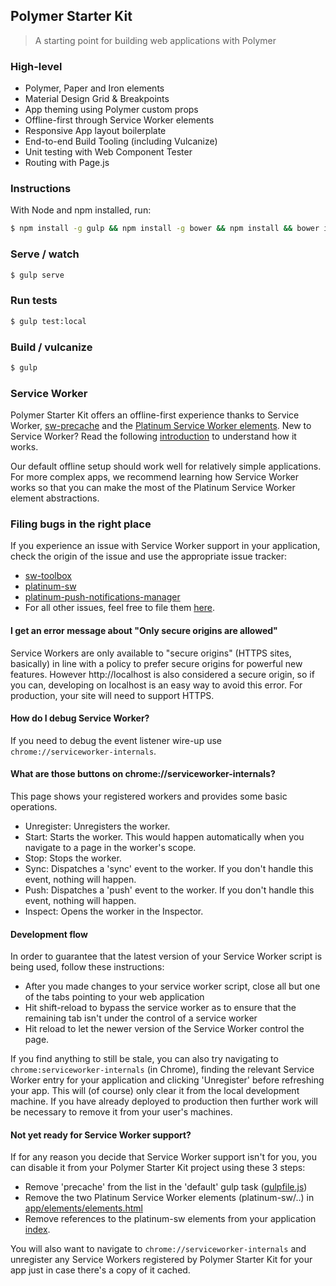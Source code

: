 ## Polymer Starter Kit

> A starting point for building web applications with Polymer

### High-level

* Polymer, Paper and Iron elements
* Material Design Grid & Breakpoints
* App theming using Polymer custom props
* Offline-first through Service Worker elements
* Responsive App layout boilerplate
* End-to-end Build Tooling (including Vulcanize)
* Unit testing with Web Component Tester
* Routing with Page.js

### Instructions

With Node and npm installed, run:

```sh
$ npm install -g gulp && npm install -g bower && npm install && bower install
```

### Serve / watch

```sh
$ gulp serve
```

### Run tests

```sh
$ gulp test:local
```

### Build / vulcanize

```sh
$ gulp
```

### Service Worker

Polymer Starter Kit offers an offline-first experience thanks to Service Worker, [sw-precache](https://github.com/GoogleChrome/sw-precache) and the [Platinum Service Worker elements](https://github.com/PolymerElements/platinum-sw). New to Service Worker? Read the following [introduction](http://www.html5rocks.com/en/tutorials/service-worker/introduction/) to understand how it works.

Our default offline setup should work well for relatively simple applications. For more complex apps, we recommend learning how Service Worker works so that you can make the most of the Platinum Service Worker element abstractions. 

### Filing bugs in the right place

If you experience an issue with Service Worker support in your application, check the origin of the issue and use the appropriate issue tracker:

* [sw-toolbox](https://github.com/GoogleChrome/sw-toolbox/issues)
* [platinum-sw](https://github.com/PolymerElements/platinum-sw/issues)
* [platinum-push-notifications-manager](https://github.com/PolymerElements/push-notification-manager/)
* For all other issues, feel free to file them [here](https://github.com/polymerelements/polymer-starter-kit/issues).

#### I get an error message about "Only secure origins are allowed"

Service Workers are only available to "secure origins" (HTTPS sites, basically) in line with a policy to prefer secure origins for powerful new features. However http://localhost is also considered a secure origin, so if you can, developing on localhost is an easy way to avoid this error. For production, your site will need to support HTTPS. 

#### How do I debug Service Worker?

If you need to debug the event listener wire-up use `chrome://serviceworker-internals`.

#### What are those buttons on chrome://serviceworker-internals?

This page shows your registered workers and provides some basic operations.

* Unregister: Unregisters the worker.
* Start: Starts the worker. This would happen automatically when you navigate to a page in the worker's scope.
* Stop: Stops the worker.
* Sync: Dispatches a 'sync' event to the worker. If you don't handle this event, nothing will happen.
* Push: Dispatches a 'push' event to the worker. If you don't handle this event, nothing will happen.
* Inspect: Opens the worker in the Inspector.

#### Development flow 

In order to guarantee that the latest version of your Service Worker script is being used, follow these instructions:

* After you made changes to your service worker script, close all but one of the tabs pointing to your web application
* Hit shift-reload to bypass the service worker as to ensure that the remaining tab isn't under the control of a service worker
* Hit reload to let the newer version of the Service Worker control the page.

If you find anything to still be stale, you can also try navigating to `chrome:serviceworker-internals` (in Chrome), finding the relevant Service Worker entry for your application and clicking 'Unregister' before refreshing your app. This will (of course) only clear it from the local development machine. If you have already deployed to production then further work will be necessary to remove it from your user's machines.

#### Not yet ready for Service Worker support?

If for any reason you decide that Service Worker support isn't for you, you can disable it from your Polymer Starter Kit project using these 3 steps:

* Remove 'precache' from the list in the 'default' gulp task ([gulpfile.js](https://github.com/PolymerElements/polymer-starter-kit/blob/master/gulpfile.js)) 
* Remove the two Platinum Service Worker elements (platinum-sw/..) in [app/elements/elements.html](https://github.com/PolymerElements/polymer-starter-kit/blob/master/app/elements/elements.html)
* Remove references to the platinum-sw elements from your application [index](https://github.com/PolymerElements/polymer-starter-kit/blob/master/app/index.html). 

You will also want to navigate to `chrome://serviceworker-internals` and unregister any Service Workers registered by Polymer Starter Kit for your app just in case there's a copy of it cached. 

